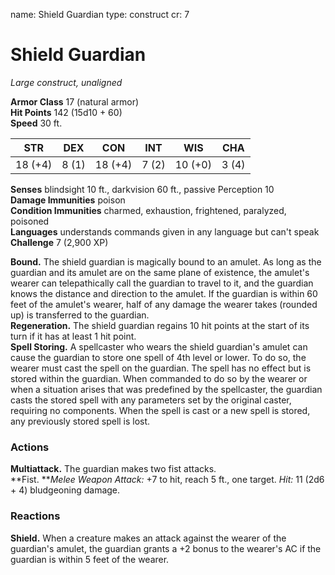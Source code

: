 name: Shield Guardian
type: construct
cr: 7

# Shield Guardian 
_Large construct, unaligned_

**Armor Class** 17 (natural armor)    
**Hit Points** 142 (15d10 + 60)    
**Speed** 30 ft. 

| STR     | DEX     | CON     | INT     | WIS     | CHA     |
|---------|---------|---------|---------|---------|---------|
| 18 (+4) | 8 (1)  | 18 (+4) | 7 (2)  | 10 (+0) | 3 (4)  |

**Senses** blindsight 10 ft., darkvision 60 ft., passive Perception 10    
**Damage Immunities** poison    
**Condition Immunities** charmed, exhaustion, frightened, paralyzed, poisoned    
**Languages** understands commands given in any language but can't speak    
**Challenge** 7 (2,900 XP) 

**Bound.** The shield guardian is magically bound to an amulet. As long as the guardian and its amulet are on the same plane of existence, the amulet's wearer can telepathically call the guardian to travel to it, and the guardian knows the distance and direction to the amulet. If the guardian is within 60 feet of the amulet's wearer, half of any damage the wearer takes (rounded up) is transferred to the guardian.    
**Regeneration.** The shield guardian regains 10 hit points at the start of its turn if it has at least 1 hit point.    
**Spell Storing.** A spellcaster who wears the shield guardian's amulet can cause the guardian to store one spell of 4th level or lower. To do so, the wearer must cast the spell on the guardian. The spell has no effect but is stored within the guardian. When commanded to do so by the wearer or when a situation arises that was predefined by the spellcaster, the guardian casts the stored spell with any parameters set by the original caster, requiring no components. When the spell is cast or a new spell is stored, any previously stored spell is lost. 

### Actions 
**Multiattack.** The guardian makes two fist attacks.    
**Fist. **_Melee Weapon Attack:_ +7 to hit, reach 5 ft., one target. _Hit:_ 11 (2d6 + 4) bludgeoning damage. 

### Reactions 
**Shield.** When a creature makes an attack against the wearer of the guardian's amulet, the guardian grants a +2 bonus to the wearer's AC if the guardian is within 5 feet of the wearer.